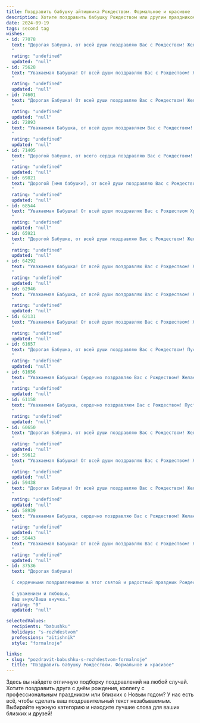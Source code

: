 ```yaml
---
title: Поздравить бабушку айтишника Рождеством. Формальное и красивое
description: Хотите поздравить бабушку Рождеством или другим праздником? Наш ИИ создаст незабываемое поздравление, а вы обязательно выделитесь среди других.  
date: 2024-09-19
tags: second tag
wishes:
- id: 77078
  text: "Дорогая Бабушка, от всей души поздравляю Вас с Рождеством! Желаю Вам крепкого здоровья, душевного тепла и мирного неба над головой. Пусть этот светлый праздник принесет в Ваш дом радость, любовь и благополучие.
  "
  rating: "undefined"
  updated: "null"
- id: 75628
  text: "Уважаемая Бабушка! От всей души поздравляю Вас с Рождеством! Желаю Вам крепкого здоровья, семейного благополучия, тепла и радости в эти праздничные дни. Пусть Рождественская звезда освещает Ваш путь, а ангел-хранитель оберегает Вас.
  "
  rating: "undefined"
  updated: "null"
- id: 74601
  text: "Дорогая Бабушка! От всей души поздравляю Вас с Рождеством! Желаю, чтобы этот светлый праздник принес в Вашу жизнь мир, уют и радость. Пусть тепло сердец близких согревает Вас, а праздничное настроение сохранится надолго. Здоровья, счастья и благополучия Вам в Новом году!
  "
  rating: "undefined"
  updated: "null"
- id: 72893
  text: "Уважаемая Бабушка, от всей души поздравляем Вас с Рождеством! Желаем Вам крепкого здоровья, душевного тепла и праздничного настроения. Пусть в этот светлый праздник Ваша жизнь наполнится радостью, а Рождественские чудеса подарят множество счастливых мгновений.
  "
  rating: "undefined"
  updated: "null"
- id: 71405
  text: "Дорогой бабушке, от всего сердца поздравляю Вас с Рождеством! Желаю Вам крепкого здоровья, душевного тепла и радости в эту светлую праздничную ночь. Пусть праздничный дух Рождества наполнит Ваш дом счастьем, любовью и благополучием!
  "
  rating: "undefined"
  updated: "null"
- id: 69821
  text: "Дорогой [имя бабушки], от всей души поздравляю Вас с Рождеством Христовым! Пусть этот светлый праздник принесет в Ваш дом мир, радость и благополучие. Желаю Вам крепкого здоровья, душевного тепла и любви близких людей. С Рождеством!
  "
  rating: "undefined"
  updated: "null"
- id: 68544
  text: "Уважаемая Бабушка! От всей души поздравляю Вас с Рождеством Христовым! Желаю Вам крепкого здоровья, семейного благополучия и душевного тепла в этот светлый праздник. Пусть в Вашей жизни всегда будет место для радости, любви и добра!
  "
  rating: "undefined"
  updated: "null"
- id: 65921
  text: "Дорогой Бабушке, от всей души поздравляю Вас с Рождеством! Желаю Вам крепкого здоровья, мира, тепла домашнего очага, а также радости и благополучия в новом году. Пусть этот светлый праздник принесет Вам много счастливых моментов, а IT-технологии помогут Вам оставаться на связи с близкими!
  "
  rating: "undefined"
  updated: "null"
- id: 64292
  text: "Уважаемая бабушка! От всей души поздравляю Вас с Рождеством! Желаю Вам крепкого здоровья, душевного тепла, семейного благополучия и радости в сердце. Пусть этот светлый праздник принесет Вам  мир и покой.
  "
  rating: "undefined"
  updated: "null"
- id: 62946
  text: "Уважаемая Бабушка, от всей души поздравляю Вас с Рождеством! Желаю Вам здоровья, тепла домашнего очага и, конечно же, исполнения всех Ваших желаний. Пусть этот светлый праздник принесет в Вашу жизнь радость, мир и покой.
  "
  rating: "undefined"
  updated: "null"
- id: 62131
  text: "Уважаемая Бабушка! От всей души поздравляю Вас с Рождеством! Желаю Вам крепкого здоровья, душевного тепла, радости и благополучия в новом году! Пусть Рождественские чудеса наполнят Ваш дом счастьем, а тепло семейного очага согревает Вас в эти праздничные дни.
  "
  rating: "undefined"
  updated: "null"
- id: 61657
  text: "Дорогая Бабушка, от всей души поздравляю Вас с Рождеством! Пусть этот светлый праздник принесет в Ваш дом уют, тепло и душевное спокойствие. Желаю Вам крепкого здоровья, радости, благополучия и долгих лет жизни, наполненных любовью близких.
  "
  rating: "undefined"
  updated: "null"
- id: 61656
  text: "Уважаемая Бабушка! Сердечно поздравляю Вас с Рождеством! Желаю Вам тепла, уюта,  радости и светлых, добрых дней! Пусть этот праздник  принесет  в Вашу жизнь  покой и благополучие!
  "
  rating: "undefined"
  updated: "null"
- id: 61158
  text: "Уважаемая Бабушка, сердечно поздравляем Вас с Рождеством! Пусть этот светлый праздник принесет в Ваш дом мир, благополучие и радость. Желаем Вам крепкого здоровья, душевного тепла и исполнения всех желаний.
  "
  rating: "undefined"
  updated: "null"
- id: 60650
  text: "Дорогая Бабушка, от всей души поздравляю Вас с Рождеством! Желаю Вам крепкого здоровья, душевного тепла и праздничного настроения. Пусть этот светлый праздник принесет Вам мир, радость и благополучие. Пусть в Вашей жизни всегда царят любовь и добро. Счастливого Рождества!
  "
  rating: "undefined"
  updated: "null"
- id: 59612
  text: "Уважаемая Бабушка! От всей души поздравляю Вас с Рождеством! Желаю Вам крепкого здоровья, душевного тепла, семейного благополучия и, конечно же, исполнения всех желаний! Пусть этот светлый праздник принесет Вам радость и мир!
  "
  rating: "undefined"
  updated: "null"
- id: 59438
  text: "Дорогая Бабушка! От всей души поздравляю Вас с Рождеством! Желаю Вам крепчайшего здоровья, тепла в душе, семейного уюта и добрых новостей. Пусть этот светлый праздник принесет Вам только радость и благополучие.
  "
  rating: "undefined"
  updated: "null"
- id: 58939
  text: "Уважаемая Бабушка, сердечно поздравляю Вас с Рождеством! Желаю Вам крепкого здоровья, душевного тепла и благополучия в Новом году. Пусть этот светлый праздник принесет в Вашу жизнь радость, мир и любовь.
  "
  rating: "undefined"
  updated: "null"
- id: 58443
  text: "Уважаемая Бабушка! От всей души поздравляю Вас с Рождеством! Желаю Вам крепкого здоровья, душевного тепла и праздничного настроения в эти светлые дни. Пусть Рождество принесет Вам мир, радость и благополучие!
  "
  rating: "undefined"
  updated: "null"
- id: 37536
  text: "Дорогая бабушка!
  
  С сердечными поздравлениями в этот святой и радостный праздник Рождества! Пусть в ваших глазах всегда светится тепло и любовь, а в вашем доме царит уют и гармония. Желаю вам крепкого здоровья, благополучия и счастья. Пусть каждый день приносит новые радости, а дни будут наполнены светом семейного тепла и радости.
  
  С уважением и любовью,
  Ваш внук/Ваша внучка."
  rating: "0"
  updated: "null"

selectedValues:
  recipients: "babushku"
  holidays: "s-rozhdestvom"
  professions: "aitishnik"
  style: "formalnoje"

links:
- slug: "pozdravit-babushku-s-rozhdestvom-formalnoje"
  title: "Поздравить бабушку Рождеством. Формальное и красивое"
---
```


Здесь вы найдете отличную подборку поздравлений на любой случай. 
Хотите поздравить друга с днём рождения, коллегу с профессиональным праздником или близких с Новым годом? У нас есть всё, чтобы сделать ваш поздравительный текст незабываемым. Выбирайте нужную категорию и находите лучшие слова для ваших близких и друзей!
